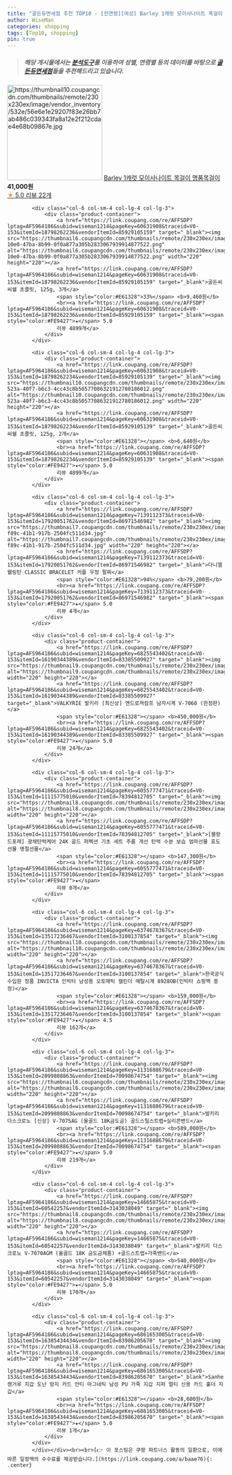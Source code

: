 ```yaml
---
title: "골든듀면세점 추천 TOP10 - [전연령][여성] Barley 1캐럿 모이사나이트 목걸이 명품목걸이"
author: WiseMan
categories: shopping
tags: [Top10, shopping]
pin: true
---
```


> ##### 해당 게시물에서는 [**분석도구**](https://itemscout.io/)를 이용하여 **성별**, **연령별** 등의 데이터를 바탕으로 [**골든듀면세점**](https://link.coupang.com/a/baae76)들을 추천해드리고 있습니다.
<div class="container"><div class="row">
            <div class="col-6 col-sm-4 col-lg-4 col-lg-3">
                <div class="product-container">
                    <a href="https://link.coupang.com/re/AFFSDP?lptag=AF5964186&subid=wiseman1214&pageKey=6490637775&traceid=V0-153&itemId=14246835257&vendorItemId=81811049516" target="_blank"><img src="https://thumbnail10.coupangcdn.com/thumbnails/remote/230x230ex/image/vendor_inventory/532e/56e6e1e29207f83e26bb7ab486c039343fa8a12e2f212cdae4e68b09867e.jpg" alt="https://thumbnail10.coupangcdn.com/thumbnails/remote/230x230ex/image/vendor_inventory/532e/56e6e1e29207f83e26bb7ab486c039343fa8a12e2f212cdae4e68b09867e.jpg" width="220" height="220"></a>
                    <a href="https://link.coupang.com/re/AFFSDP?lptag=AF5964186&subid=wiseman1214&pageKey=6490637775&traceid=V0-153&itemId=14246835257&vendorItemId=81811049516" target="_blank">Barley 1캐럿 모이사나이트 목걸이 명품목걸이</a>
                    <span style="color:#E61328"></span> <b>41,000원</b>
                    <br><a href="https://link.coupang.com/re/AFFSDP?lptag=AF5964186&subid=wiseman1214&pageKey=6490637775&traceid=V0-153&itemId=14246835257&vendorItemId=81811049516" target="_blank"><span style="color:#FE9427">★</span> 5.0
                    리뷰 22개</a>
                </div>
            </div>
            
            <div class="col-6 col-sm-4 col-lg-4 col-lg-3">
                <div class="product-container">
                    <a href="https://link.coupang.com/re/AFFSDP?lptag=AF5964186&subid=wiseman1214&pageKey=60631908&traceid=V0-153&itemId=18798262236&vendorItemId=85929105159" target="_blank"><img src="https://thumbnail6.coupangcdn.com/thumbnails/remote/230x230ex/image/retail/images/10704eb1-10e0-47ba-8b99-0f0a877a305b2833067939914877522.png" alt="https://thumbnail6.coupangcdn.com/thumbnails/remote/230x230ex/image/retail/images/10704eb1-10e0-47ba-8b99-0f0a877a305b2833067939914877522.png" width="220" height="220"></a>
                    <a href="https://link.coupang.com/re/AFFSDP?lptag=AF5964186&subid=wiseman1214&pageKey=60631908&traceid=V0-153&itemId=18798262236&vendorItemId=85929105159" target="_blank">골든씨 씨쉘 초콜릿, 125g, 3개</a>
                    <span style="color:#E61328">33%</span> <b>9,460원</b>
                    <br><a href="https://link.coupang.com/re/AFFSDP?lptag=AF5964186&subid=wiseman1214&pageKey=60631908&traceid=V0-153&itemId=18798262236&vendorItemId=85929105159" target="_blank"><span style="color:#FE9427">★</span> 5.0
                    리뷰 4899개</a>
                </div>
            </div>
            
            <div class="col-6 col-sm-4 col-lg-4 col-lg-3">
                <div class="product-container">
                    <a href="https://link.coupang.com/re/AFFSDP?lptag=AF5964186&subid=wiseman1214&pageKey=60631908&traceid=V0-153&itemId=18798262234&vendorItemId=85929105139" target="_blank"><img src="https://thumbnail10.coupangcdn.com/thumbnails/remote/230x230ex/image/retail/images/3ac1baa0-523a-40f7-b6c3-4cc43c8b50577086321912780186012.png" alt="https://thumbnail10.coupangcdn.com/thumbnails/remote/230x230ex/image/retail/images/3ac1baa0-523a-40f7-b6c3-4cc43c8b50577086321912780186012.png" width="220" height="220"></a>
                    <a href="https://link.coupang.com/re/AFFSDP?lptag=AF5964186&subid=wiseman1214&pageKey=60631908&traceid=V0-153&itemId=18798262234&vendorItemId=85929105139" target="_blank">골든씨 씨쉘 초콜릿, 125g, 2개</a>
                    <span style="color:#E61328"></span> <b>6,640원</b>
                    <br><a href="https://link.coupang.com/re/AFFSDP?lptag=AF5964186&subid=wiseman1214&pageKey=60631908&traceid=V0-153&itemId=18798262234&vendorItemId=85929105139" target="_blank"><span style="color:#FE9427">★</span> 5.0
                    리뷰 4899개</a>
                </div>
            </div>
            
            <div class="col-6 col-sm-4 col-lg-4 col-lg-3">
                <div class="product-container">
                    <a href="https://link.coupang.com/re/AFFSDP?lptag=AF5964186&subid=wiseman1214&pageKey=7139112373&traceid=V0-153&itemId=17920051762&vendorItemId=86971546982" target="_blank"><img src="https://thumbnail7.coupangcdn.com/thumbnails/remote/230x230ex/image/retail/images/2023/08/24/10/4/c36a9882-f89c-41b1-917b-2504fc511d34.jpg" alt="https://thumbnail7.coupangcdn.com/thumbnails/remote/230x230ex/image/retail/images/2023/08/24/10/4/c36a9882-f89c-41b1-917b-2504fc511d34.jpg" width="220" height="220"></a>
                    <a href="https://link.coupang.com/re/AFFSDP?lptag=AF5964186&subid=wiseman1214&pageKey=7139112373&traceid=V0-153&itemId=17920051762&vendorItemId=86971546982" target="_blank">다니엘웰링턴 CLASSIC BRACELET 커플 우정 팔찌</a>
                    <span style="color:#E61328">94%</span> <b>79,200원</b>
                    <br><a href="https://link.coupang.com/re/AFFSDP?lptag=AF5964186&subid=wiseman1214&pageKey=7139112373&traceid=V0-153&itemId=17920051762&vendorItemId=86971546982" target="_blank"><span style="color:#FE9427">★</span> 5.0
                    리뷰 4개</a>
                </div>
            </div>
            
            <div class="col-6 col-sm-4 col-lg-4 col-lg-3">
                <div class="product-container">
                    <a href="https://link.coupang.com/re/AFFSDP?lptag=AF5964186&subid=wiseman1214&pageKey=6825543402&traceid=V0-153&itemId=16190344389&vendorItemId=83385509927" target="_blank"><img src="https://thumbnail9.coupangcdn.com/thumbnails/remote/230x230ex/image/vendor_inventory/4b47/735614d5df06b266338d033c48d07cecc1b20d38a3b68ffd3c112d90883b.jpg" alt="https://thumbnail9.coupangcdn.com/thumbnails/remote/230x230ex/image/vendor_inventory/4b47/735614d5df06b266338d033c48d07cecc1b20d38a3b68ffd3c112d90883b.jpg" width="220" height="220"></a>
                    <a href="https://link.coupang.com/re/AFFSDP?lptag=AF5964186&subid=wiseman1214&pageKey=6825543402&traceid=V0-153&itemId=16190344389&vendorItemId=83385509927" target="_blank">VALKYRIE 발키리 [최신상] 엔드로져캄프 남자시계 V-7060 (한정판)</a>
                    <span style="color:#E61328"></span> <b>450,000원</b>
                    <br><a href="https://link.coupang.com/re/AFFSDP?lptag=AF5964186&subid=wiseman1214&pageKey=6825543402&traceid=V0-153&itemId=16190344389&vendorItemId=83385509927" target="_blank"><span style="color:#FE9427">★</span> 5.0
                    리뷰 24개</a>
                </div>
            </div>
            
            <div class="col-6 col-sm-4 col-lg-4 col-lg-3">
                <div class="product-container">
                    <a href="https://link.coupang.com/re/AFFSDP?lptag=AF5964186&subid=wiseman1214&pageKey=6055777471&traceid=V0-153&itemId=11115775010&vendorItemId=78394812705" target="_blank"><img src="https://thumbnail8.coupangcdn.com/thumbnails/remote/230x230ex/image/vendor_inventory/4832/da79ba62530a018f2b738183f1ffc01a94ecac9d92cfdc6d8ebd65d5c4f6.PNG" alt="https://thumbnail8.coupangcdn.com/thumbnails/remote/230x230ex/image/vendor_inventory/4832/da79ba62530a018f2b738183f1ffc01a94ecac9d92cfdc6d8ebd65d5c4f6.PNG" width="220" height="220"></a>
                    <a href="https://link.coupang.com/re/AFFSDP?lptag=AF5964186&subid=wiseman1214&pageKey=6055777471&traceid=V0-153&itemId=11115775010&vendorItemId=78394812705" target="_blank">[블랑드포레] 광채탄력케어 24K 골드 퍼펙션 기초 세트 주름 개선 탄력 수분 보습 엄마선물 효도선물 명절선물</a>
                    <span style="color:#E61328"></span> <b>147,300원</b>
                    <br><a href="https://link.coupang.com/re/AFFSDP?lptag=AF5964186&subid=wiseman1214&pageKey=6055777471&traceid=V0-153&itemId=11115775010&vendorItemId=78394812705" target="_blank"><span style="color:#FE9427">★</span> 
                    리뷰 0개</a>
                </div>
            </div>
            
            <div class="col-6 col-sm-4 col-lg-4 col-lg-3">
                <div class="product-container">
                    <a href="https://link.coupang.com/re/AFFSDP?lptag=AF5964186&subid=wiseman1214&pageKey=6374678367&traceid=V0-153&itemId=13517236467&vendorItemId=3100137854" target="_blank"><img src="https://thumbnail10.coupangcdn.com/thumbnails/remote/230x230ex/image/vendor_inventory/636c/8c65ef78f483c169eda17a15e3cdfd53a4be2857570fc6f96d822e5e0e9c.jpg" alt="https://thumbnail10.coupangcdn.com/thumbnails/remote/230x230ex/image/vendor_inventory/636c/8c65ef78f483c169eda17a15e3cdfd53a4be2857570fc6f96d822e5e0e9c.jpg" width="220" height="220"></a>
                    <a href="https://link.coupang.com/re/AFFSDP?lptag=AF5964186&subid=wiseman1214&pageKey=6374678367&traceid=V0-153&itemId=13517236467&vendorItemId=3100137854" target="_blank">한국공식수입원 정품 INVICTA 인빅타 남성용 오토매틱 캘린더 메탈시계 8928OB(인빅타 쇼핑백 증정)</a>
                    <span style="color:#E61328"></span> <b>159,000원</b>
                    <br><a href="https://link.coupang.com/re/AFFSDP?lptag=AF5964186&subid=wiseman1214&pageKey=6374678367&traceid=V0-153&itemId=13517236467&vendorItemId=3100137854" target="_blank"><span style="color:#FE9427">★</span> 4.5
                    리뷰 162개</a>
                </div>
            </div>
            
            <div class="col-6 col-sm-4 col-lg-4 col-lg-3">
                <div class="product-container">
                    <a href="https://link.coupang.com/re/AFFSDP?lptag=AF5964186&subid=wiseman1214&pageKey=1131688679&traceid=V0-153&itemId=2099808863&vendorItemId=70098674754" target="_blank"><img src="https://thumbnail6.coupangcdn.com/thumbnails/remote/230x230ex/image/vendor_inventory/ee93/5e7c9cb746085775b9fe88bda3ebc023dfd325c77dcd2d8860918d685c78.jpg" alt="https://thumbnail6.coupangcdn.com/thumbnails/remote/230x230ex/image/vendor_inventory/ee93/5e7c9cb746085775b9fe88bda3ebc023dfd325c77dcd2d8860918d685c78.jpg" width="220" height="220"></a>
                    <a href="https://link.coupang.com/re/AFFSDP?lptag=AF5964186&subid=wiseman1214&pageKey=1131688679&traceid=V0-153&itemId=2099808863&vendorItemId=70098674754" target="_blank">발키리 다스크로노 [신상] V-7075AG (올골드 18K금도금) 골드스틸스트랩+실리콘밴드</a>
                    <span style="color:#E61328"></span> <b>589,000원</b>
                    <br><a href="https://link.coupang.com/re/AFFSDP?lptag=AF5964186&subid=wiseman1214&pageKey=1131688679&traceid=V0-153&itemId=2099808863&vendorItemId=70098674754" target="_blank"><span style="color:#FE9427">★</span> 5.0
                    리뷰 219개</a>
                </div>
            </div>
            
            <div class="col-6 col-sm-4 col-lg-4 col-lg-3">
                <div class="product-container">
                    <a href="https://link.coupang.com/re/AFFSDP?lptag=AF5964186&subid=wiseman1214&pageKey=14665875&traceid=V0-153&itemId=60542257&vendorItemId=3143038049" target="_blank"><img src="https://thumbnail8.coupangcdn.com/thumbnails/remote/230x230ex/image/vendor_inventory/c3b2/7e0fcc3f86dcc11a29705ed9ed7816814f31d61de9ffbb0a7d4c019d15dc.jpg" alt="https://thumbnail8.coupangcdn.com/thumbnails/remote/230x230ex/image/vendor_inventory/c3b2/7e0fcc3f86dcc11a29705ed9ed7816814f31d61de9ffbb0a7d4c019d15dc.jpg" width="220" height="220"></a>
                    <a href="https://link.coupang.com/re/AFFSDP?lptag=AF5964186&subid=wiseman1214&pageKey=14665875&traceid=V0-153&itemId=60542257&vendorItemId=3143038049" target="_blank">발키리 다스크로노 V-7070AGM (올골드 18K 금도금제품) +골드스트랩+가죽밴드</a>
                    <span style="color:#E61328"></span> <b>540,000원</b>
                    <br><a href="https://link.coupang.com/re/AFFSDP?lptag=AF5964186&subid=wiseman1214&pageKey=14665875&traceid=V0-153&itemId=60542257&vendorItemId=3143038049" target="_blank"><span style="color:#FE9427">★</span> 5.0
                    리뷰 170개</a>
                </div>
            </div>
            
            <div class="col-6 col-sm-4 col-lg-4 col-lg-3">
                <div class="product-container">
                    <a href="https://link.coupang.com/re/AFFSDP?lptag=AF5964186&subid=wiseman1214&pageKey=6861653005&traceid=V0-153&itemId=16385434434&vendorItemId=83986205670" target="_blank"><img src="https://thumbnail8.coupangcdn.com/thumbnails/remote/230x230ex/image/vendor_inventory/a8d8/9783a217e7a471efbd94cb033eb3eaa823286eccc3cb27cf848828de879a.jpg" alt="https://thumbnail8.coupangcdn.com/thumbnails/remote/230x230ex/image/vendor_inventory/a8d8/9783a217e7a471efbd94cb033eb3eaa823286eccc3cb27cf848828de879a.jpg" width="220" height="220"></a>
                    <a href="https://link.coupang.com/re/AFFSDP?lptag=AF5964186&subid=wiseman1214&pageKey=6861653005&traceid=V0-153&itemId=16385434434&vendorItemId=83986205670" target="_blank">Sanhe 캥거루 지갑 도난 방지 카드 안티 마그네틱 남성 PU 가죽 지갑 지퍼 멀티 신용 카드 홀더 지갑</a>
                    <span style="color:#E61328"></span> <b>28,600원</b>
                    <br><a href="https://link.coupang.com/re/AFFSDP?lptag=AF5964186&subid=wiseman1214&pageKey=6861653005&traceid=V0-153&itemId=16385434434&vendorItemId=83986205670" target="_blank"><span style="color:#FE9427">★</span> 5.0
                    리뷰 1개</a>
                </div>
            </div>
            </div></div><br><br>[👉 이 포스팅은 쿠팡 파트너스 활동의 일환으로, 이에 따른 일정액의 수수료를 제공받습니다.](https://link.coupang.com/a/baae76){: .center}